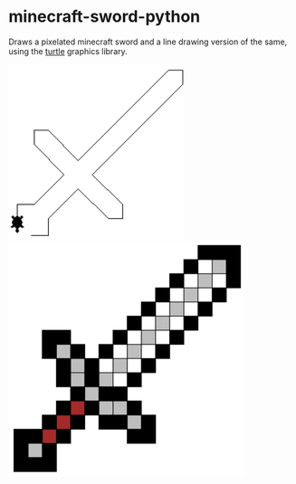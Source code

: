 # minecraft-sword-python

Draws a pixelated minecraft sword and a line drawing version of the same, using the <a href="http://pythonturtle.org/">turtle</a> graphics library.

<div align="left">
  <img src="https://raw.githubusercontent.com/cj3ns3n/minecraft-sword-python/master/sword-line.png"><br>
  <img src="https://raw.githubusercontent.com/cj3ns3n/minecraft-sword-python/master/sword-pixels.png"><br>
</div>

